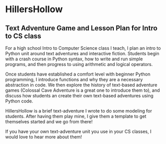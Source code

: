 # HillersHollow
## Text Adventure Game and Lesson Plan for Intro to CS class

For a high school Intro to Computer Science class I teach, I plan an intro
to Python unit around text adventures and interactive fiction. Students
begin with a crash course in Python syntax, how to write and run simple
programs, and then progress to using arithmetic and logical operators.

Once students have established a comfort level with beginner Python
programming, I introduce functions and why they are a necessary abstraction
in code. We then explore the history of text-based adventure games (Colossal 
Cave Adventure is a great one to introduce them to), and discuss how 
students an create their own text-based adventures using Python code.

HillersHollow is a brief text-adventure I wrote to do some modeling for 
students. After having them play mine, I give them a template to get
themselves started and we go from there!

If you have your own text-adventure unit you use in your CS classes,
I would love to hear more about them!
